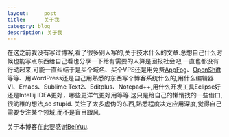 ```yaml
---
layout:     post
title:      关于我
category: blog
description: 关于我
---
```


在这之前我没有写过博客,看了很多别人写的,关于技术什么的文章.总想自己什么时候也能写点东西给自己看也分享一下给有需要的人算是回报社会吧,一直也都没有行动起来,可能一直纠结于是买个域名、买个VPS还是用免费[AppFog][]、[OpenShift][]等等、用WordPress还是自己用熟悉的东西写个博客系统什么的,用什么编辑器VI、Emacs、Sublime Text2、Editplus、Notepad++,用什么开发工具Eclipse好还是Intellij IDEA更好，哪些更洋气更好用等等.这只是给自己的懒惰找的一些借口,很幼稚的想法,so stupid. 关注了太多虚伪的东西,熟悉程度决定应用深度,觉得自己需要专注某个领域,而不是盲目跟风.

关于本博客在此要感谢[BeiYuu][].

[OpenShift]:    https://www.openshift.com/  "OpenShift"
[AppFog]:    https://www.appfog.com/  "AppFog"
[BeiYuu]:    http://beiyuu.com  "BeiYuu"